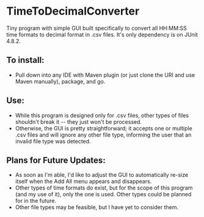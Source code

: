 # TimeToDecimalConverter
Tiny program with simple GUI built specifically to convert all HH:MM:SS time formats to decimal format in .csv files.
It's only dependency is on JUnit 4.8.2.

## To install:
  * Pull down into any IDE with Maven plugin (or just clone the URI and use Maven manually), package, and go.
  
## Use:
  * While this program is designed only for .csv files, other types of files shouldn't break it -- they just won't be processed.
  * Otherwise, the GUI is pretty straightforward; it accepts one or multiple .csv files and will ignore any other file type, informing the user that an invalid file type was detected.
  
## Plans for Future Updates:
  * As soon as I'm able, I'd like to adjust the GUI to automatically re-size itself when the Add All menu appears and disappears.
  * Other types of time formats do exist, but for the scope of this program (and my use of it), only the one is used.  Other types
    could be planned for in the future.
  * Other file types may be feasible, but I have yet to consider them.
